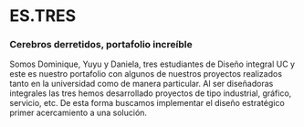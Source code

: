 # ES.TRES
### Cerebros derretidos, portafolio increíble

Somos Dominique, Yuyu y Daniela, tres estudiantes de Diseño integral UC y este es nuestro portafolio con algunos de nuestros proyectos realizados tanto en la universidad como de manera particular. Al ser diseñadoras integrales las tres hemos desarrollado proyectos de tipo industrial, gráfico, servicio, etc. De esta forma buscamos implementar el diseño estratégico primer acercamiento a una solución.

